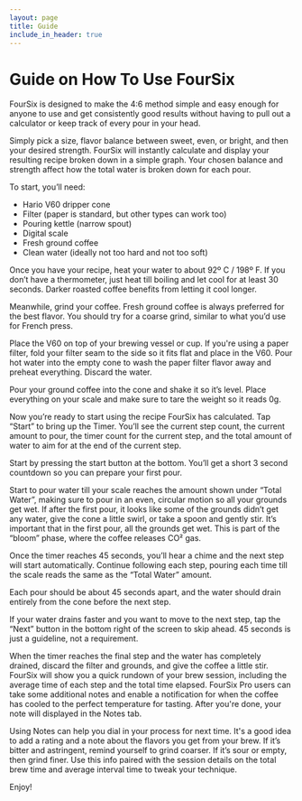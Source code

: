 ```yaml
---
layout: page
title: Guide
include_in_header: true
---
```


# Guide on How To Use FourSix
FourSix is designed to make the 4:6 method simple and easy enough for anyone to use and get consistently good results without having to pull out a calculator or keep track of every pour in your head.

Simply pick a size, flavor balance between sweet, even, or bright, and then your desired strength. FourSix will instantly calculate and display your resulting recipe broken down in a simple graph. Your chosen balance and strength affect how the total water is broken down for each pour.

To start, you’ll need:

* Hario V60 dripper cone
* Filter (paper is standard, but other types can work too)
* Pouring kettle (narrow spout)
* Digital scale
* Fresh ground coffee
* Clean water (ideally not too hard and not too soft)

Once you have your recipe, heat your water to about 92º C / 198º F. If you don’t have a thermometer, just heat till boiling and let cool for at least 30 seconds. Darker roasted coffee benefits from letting it cool longer.

Meanwhile, grind your coffee. Fresh ground coffee is always preferred for the best flavor. You should try for a coarse grind, similar to what you’d use for French press.

Place the V60 on top of your brewing vessel or cup. If you're using a paper filter, fold your filter seam to the side so it fits flat and place in the V60. Pour hot water into the empty cone to wash the paper filter flavor away and preheat everything. Discard the water.

Pour your ground coffee into the cone and shake it so it’s level. Place everything on your scale and make sure to tare the weight so it reads 0g.

Now you’re ready to start using the recipe FourSix has calculated. Tap “Start” to bring up the Timer. You’ll see the current step count, the current amount to pour, the timer count for the current step, and the total amount of water to aim for at the end of the current step.

Start by pressing the start button at the bottom. You’ll get a short 3 second countdown so you can prepare your first pour.

Start to pour water till your scale reaches the amount shown under “Total Water”, making sure to pour in an even, circular motion so all your grounds get wet. If after the first pour, it looks like some of the grounds didn’t get any water, give the cone a little swirl, or take a spoon and gently stir. It’s important that in the first pour, all the grounds get wet. This is part of the “bloom” phase, where the coffee releases CO² gas.

Once the timer reaches 45 seconds, you’ll hear a chime and the next step will start automatically. Continue following each step, pouring each time till the scale reads the same as the “Total Water” amount. 

Each pour should be about 45 seconds apart, and the water should drain entirely from the cone before the next step.

If your water drains faster and you want to move to the next step, tap the “Next” button in the bottom right of the screen to skip ahead. 45 seconds is just a guideline, not a requirement.

When the timer reaches the final step and the water has completely drained, discard the filter and grounds, and give the coffee a little stir. FourSix will show you a quick rundown of your brew session, including the average time of each step and the total time elapsed. FourSix Pro users can take some additional notes and enable a notification for when the coffee has cooled to the perfect temperature for tasting. After you're done, your note will displayed in the Notes tab.

Using Notes can help you dial in your process for next time. It's a good idea to add a rating and a note about the flavors you get from your brew. If it’s bitter and astringent, remind yourself to grind coarser. If it’s sour or empty, then grind finer. Use this info paired with the session details on the total brew time and average interval time to tweak your technique.

Enjoy!
